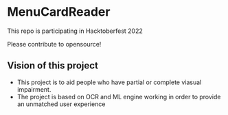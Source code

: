 # MenuCardReader

This repo is participating in Hacktoberfest 2022

Please contribute to opensource!


## Vision of this project

- This project is to aid people who have partial or complete viasual impairment.
- The project is based on OCR and ML engine working in order to provide an unmatched user experience
